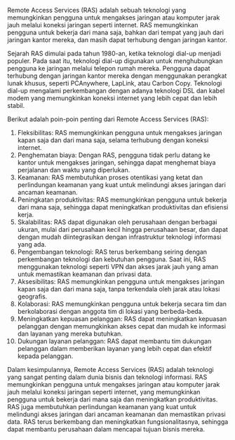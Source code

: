 Remote Access Services (RAS) adalah sebuah teknologi yang memungkinkan pengguna untuk mengakses jaringan atau komputer jarak jauh melalui koneksi jaringan seperti internet. RAS memungkinkan pengguna untuk bekerja dari mana saja, bahkan dari tempat yang jauh dari jaringan kantor mereka, dan masih dapat terhubung dengan jaringan kantor.

Sejarah RAS dimulai pada tahun 1980-an, ketika teknologi dial-up menjadi populer. Pada saat itu, teknologi dial-up digunakan untuk menghubungkan pengguna ke jaringan melalui telepon rumah mereka. Pengguna dapat terhubung dengan jaringan kantor mereka dengan menggunakan perangkat lunak khusus, seperti PCAnywhere, LapLink, atau Carbon Copy. Teknologi dial-up mengalami perkembangan dengan adanya teknologi DSL dan kabel modem yang memungkinkan koneksi internet yang lebih cepat dan lebih stabil.

Berikut adalah poin-poin penting dari Remote Access Services (RAS):

1.  Fleksibilitas: RAS memungkinkan pengguna untuk mengakses jaringan kapan saja dan dari mana saja, selama terhubung dengan koneksi internet.
2.  Penghematan biaya: Dengan RAS, pengguna tidak perlu datang ke kantor untuk mengakses jaringan, sehingga dapat menghemat biaya perjalanan dan waktu yang diperlukan.
3.  Keamanan: RAS membutuhkan proses otentikasi yang ketat dan perlindungan keamanan yang kuat untuk melindungi akses jaringan dari ancaman keamanan.
4.  Peningkatan produktivitas: RAS memungkinkan pengguna untuk bekerja dari mana saja, sehingga dapat meningkatkan produktivitas dan efisiensi kerja.
5.  Skalabilitas: RAS dapat digunakan oleh perusahaan dengan berbagai ukuran, mulai dari perusahaan kecil hingga perusahaan besar, dan dapat dengan mudah diintegrasikan dengan infrastruktur teknologi informasi yang ada.
6.  Pengembangan teknologi: RAS terus berkembang seiring dengan perkembangan teknologi dan kebutuhan pengguna. Saat ini, RAS menggunakan teknologi seperti VPN dan akses jarak jauh yang aman untuk memastikan keamanan dan privasi data.
7.  Aksesibilitas: RAS memungkinkan pengguna untuk mengakses jaringan kapan saja dan dari mana saja, tanpa terkendala oleh jarak atau lokasi geografis.
8.  Kolaborasi: RAS memungkinkan pengguna untuk bekerja secara tim dan berkolaborasi dengan anggota tim di lokasi yang berbeda-beda.
9.  Meningkatkan kepuasan pelanggan: RAS dapat meningkatkan kepuasan pelanggan dengan memungkinkan akses cepat dan mudah ke informasi dan layanan yang mereka butuhkan.
10.  Dukungan layanan pelanggan: RAS dapat membantu tim dukungan pelanggan dalam memberikan layanan yang lebih cepat dan efektif kepada pelanggan.

Dalam kesimpulannya, Remote Access Services (RAS) adalah teknologi yang sangat penting dalam dunia bisnis dan teknologi informasi. RAS memungkinkan pengguna untuk mengakses jaringan atau komputer jarak jauh melalui koneksi jaringan seperti internet, yang memungkinkan pengguna untuk bekerja dari mana saja dan meningkatkan produktivitas. RAS juga membutuhkan perlindungan keamanan yang kuat untuk melindungi akses jaringan dari ancaman keamanan dan memastikan privasi data. RAS terus berkembang dan meningkatkan fungsionalitasnya, sehingga dapat membantu perusahaan dalam mencapai tujuan bisnis mereka.